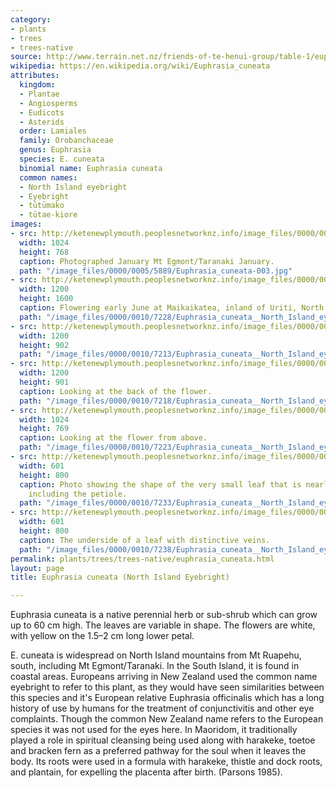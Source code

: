 ```yaml
---
category:
- plants
- trees
- trees-native
source: http://www.terrain.net.nz/friends-of-te-henui-group/table-1/euphrasia-cuneata-eyebright.html
wikipedia: https://en.wikipedia.org/wiki/Euphrasia_cuneata
attributes:
  kingdom:
  - Plantae
  - Angiosperms
  - Eudicots
  - Asterids
  order: Lamiales
  family: Orobanchaceae
  genus: Euphrasia
  species: E. cuneata
  binomial name: Euphrasia cuneata
  common names:
  - North Island eyebright
  - Eyebright
  - tūtūmako
  - tūtae-kiore
images:
- src: http://ketenewplymouth.peoplesnetworknz.info/image_files/0000/0005/5889/Euphrasia_cuneata-003.jpg
  width: 1024
  height: 768
  caption: Photographed January Mt Egmont/Taranaki January.
  path: "/image_files/0000/0005/5889/Euphrasia_cuneata-003.jpg"
- src: http://ketenewplymouth.peoplesnetworknz.info/image_files/0000/0010/7228/Euphrasia_cuneata__North_Island_eyebright-004.JPG
  width: 1200
  height: 1600
  caption: Flowering early June at Maikaikatea, inland of Uriti, North Taranaki
  path: "/image_files/0000/0010/7228/Euphrasia_cuneata__North_Island_eyebright-004.JPG"
- src: http://ketenewplymouth.peoplesnetworknz.info/image_files/0000/0010/7213/Euphrasia_cuneata__North_Island_eyebright.JPG
  width: 1200
  height: 902
  path: "/image_files/0000/0010/7213/Euphrasia_cuneata__North_Island_eyebright.JPG"
- src: http://ketenewplymouth.peoplesnetworknz.info/image_files/0000/0010/7218/Euphrasia_cuneata__North_Island_eyebright-002.JPG
  width: 1200
  height: 901
  caption: Looking at the back of the flower.
  path: "/image_files/0000/0010/7218/Euphrasia_cuneata__North_Island_eyebright-002.JPG"
- src: http://ketenewplymouth.peoplesnetworknz.info/image_files/0000/0010/7223/Euphrasia_cuneata__North_Island_eyebright-003.JPG
  width: 1024
  height: 769
  caption: Looking at the flower from above.
  path: "/image_files/0000/0010/7223/Euphrasia_cuneata__North_Island_eyebright-003.JPG"
- src: http://ketenewplymouth.peoplesnetworknz.info/image_files/0000/0010/7233/Euphrasia_cuneata__North_Island_eyebright-005.JPG
  width: 601
  height: 800
  caption: Photo showing the shape of the very small leaf that is nearly 1 cc long
    including the petiole.
  path: "/image_files/0000/0010/7233/Euphrasia_cuneata__North_Island_eyebright-005.JPG"
- src: http://ketenewplymouth.peoplesnetworknz.info/image_files/0000/0010/7238/Euphrasia_cuneata__North_Island_eyebright-006.JPG
  width: 601
  height: 800
  caption: The underside of a leaf with distinctive veins.
  path: "/image_files/0000/0010/7238/Euphrasia_cuneata__North_Island_eyebright-006.JPG"
permalink: plants/trees/trees-native/euphrasia_cuneata.html
layout: page
title: Euphrasia cuneata (North Island Eyebright)

---
```

Euphrasia cuneata is a native perennial herb or sub-shrub which can grow up to 60 cm high. The leaves are variable in shape. The flowers are white, with yellow on the 1.5–2 cm long lower petal. 

E. cuneata is widespread on North Island mountains from Mt Ruapehu, south, including Mt Egmont/Taranaki. In the South Island, it is found in coastal areas.
Europeans arriving in New Zealand used the common name eyebright to refer to this plant, as they would have seen similarities between this species and it's European relative Euphrasia officinalis which has a long history of use by humans for the treatment of conjunctivitis and other eye complaints. Though the common New Zealand name refers to the European species it was not used for the eyes here. 
In Maoridom, it traditionally played a role in spiritual cleansing being used along with harakeke, toetoe and bracken fern as a preferred pathway for the soul when it leaves the body. 
Its roots were used in a formula with harakeke, thistle and dock roots, and plantain, for expelling the placenta after birth. (Parsons 1985).
